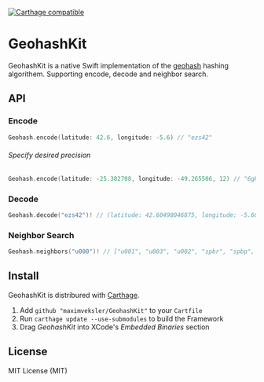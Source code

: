 [![Carthage compatible](https://img.shields.io/badge/Carthage-compatible-4BC51D.svg)](https://github.com/Carthage/Carthage)

# GeohashKit 

GeohashKit is a native Swift implementation of the [geohash](http://en.wikipedia.org/wiki/Geohash) hashing algorithem. Supporting encode, decode and neighbor search.

## API

### Encode
```swift
Geohash.encode(latitude: 42.6, longitude: -5.6) // "ezs42"
```

###### Specify desired precision
```swift
Geohash.encode(latitude: -25.382708, longitude: -49.265506, 12) // "6gkzwgjzn820"
```

### Decode
```swift
Geohash.decode("ezs42")! // (latitude: 42.60498046875, longitude: -5.60302734375)
```

### Neighbor Search
```swift
Geohash.neighbors("u000")! // ["u001", "u003", "u002", "spbr", "spbp", "ezzz", "gbpb", "gbpc"]
```

## Install
GeohashKit is distribured with [Carthage](https://github.com/Carthage/Carthage).

  1. Add ```github "maximveksler/GeohashKit"``` to your ```Cartfile```
  2. Run ```carthage update --use-submodules``` to build the Framework
  3. Drag *GeohashKit* into XCode's *Embedded Binaries* section

## License
MIT License (MIT)
